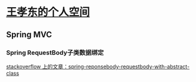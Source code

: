 # [王孝东的个人空间](https://scm-git.github.io/)
## Spring MVC

### Spring RequestBody子类数据绑定
[stackoverflow 上的文章：spring-reponsebody-requestbody-with-abstract-class](https://stackoverflow.com/questions/27170298/spring-reponsebody-requestbody-with-abstract-class)

